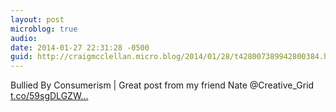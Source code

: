 ```yaml
---
layout: post
microblog: true
audio: 
date: 2014-01-27 22:31:28 -0500
guid: http://craigmcclellan.micro.blog/2014/01/28/t428007389942800384.html
---
```

Bullied By Consumerism | Great post from my friend Nate @Creative_Grid  [t.co/59sgDLGZW...](http://t.co/59sgDLGZWO)
